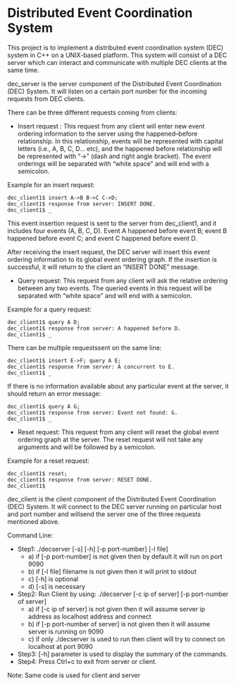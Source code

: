 # Distributed Event Coordination System
This project is to implement a distributed event coordination system (DEC) system in C++ on a UNIX-based platform. This system will consist of a DEC server which can interact and communicate with multiple DEC clients at the same time.

dec_server is the server component of the Distributed Event Coordination (DEC) System. It will listen on a certain port number for the incoming requests from DEC clients.


There can be three different requests coming from clients:
  * Insert request : This request from any client will enter new event ordering information to the server using the happened–before relationship. 
In this relationship, events will be represented with capital letters (i.e., A, B, C, D… etc), and the happened before relationship will be represented with “->” (dash and right angle bracket). The event orderings will be separated with “white space” and will end with a semicolon.

Example for an insert request:
```shell
dec_client1$ insert A->B B->C C->D;
dec_client1$ response from server: INSERT DONE.
dec_client1$ _
```

This event insertion request is sent to the server from dec_client1, and it includes four events (A, B, C, D). 
Event A happened before event B; event B happened before event C; and event C happened before event D.

After receiving the insert request, the DEC server will insert this event ordering information to its global event ordering graph. If the insertion is successful, it will return to the client an “INSERT DONE” message.

  * Query request: This request from any client will ask the relative ordering between any two events. The queried events in this request will be separated with “white space” and will end 
with a semicolon.

Example for a query request:
```shell
dec_client1$ query A D;
dec_client1$ response from server: A happened before D.
dec_client1$ _
```

There can be multiple requestssent on the same line:
```shell
dec_client1$ insert E->F; query A E;
dec_client1$ response from server: A concurrent to E.
dec_client1$ _
```

If there is no information available about any particular event at the server, it should return an error message:

```shell
dec_client1$ query A G;
dec_client1$ response from server: Event not found: G.
dec_client1$ _
```

  * Reset request: This request from any client will reset the global event ordering graph at the server. The reset request will not take any arguments and will be followed by a semicolon.

Example for a reset request:
```shell
dec_client1$ reset;
dec_client1$ response from server: RESET DONE.
dec_client1$
```
dec_client is the client component of the Distributed Event Coordination 
(DEC) System. It will connect to the DEC server running on particular host and port number and 
willsend the server one of the three requests mentioned above.

Command Line:
  * Step1: ./decserver [-s] [-h] [-p port-number] [-l file]
    - a) if [-p port-number] is not given then by default it will run on port 9090
    - b) if [-l file] filename is not given then it will print to stdout
    - c) [-h] is optional
    - d) [-s] is necessary
  * Step2: Run Client by using: ./decserver [-c ip of server] [-p port-number of server]
    - a) if [-c ip of server] is not given then it will assume server ip address as localhost address and connect
    - b) if [-p port-number of server] is not given then it will assume server is running on 9090
    - c) if only ./decserver is used to run then client will try to connect on localhost at port 9090
  * Step3: [-h] parameter is used to display the summary of the commands.
  * Step4: Press Ctrl+c to exit from server or client.

Note: Same code is used for client and server
